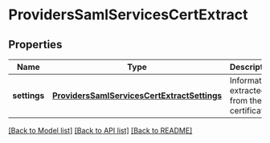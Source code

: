 # ProvidersSamlServicesCertExtract

## Properties
Name | Type | Description | Notes
------------ | ------------- | ------------- | -------------
**settings** | [**ProvidersSamlServicesCertExtractSettings**](ProvidersSamlServicesCertExtractSettings.md) | Information extracted from the certificate. | [optional] 

[[Back to Model list]](../README.md#documentation-for-models) [[Back to API list]](../README.md#documentation-for-api-endpoints) [[Back to README]](../README.md)


